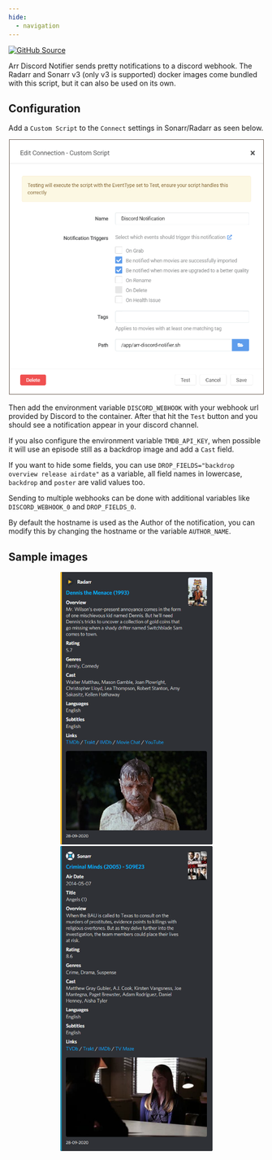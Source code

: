 ```yaml
---
hide:
  - navigation
---
```


[![GitHub Source](https://img.shields.io/badge/github-source-ffb64c?style=flat-square&logo=github&logoColor=white&labelColor=757575)](https://github.com/hotio/arr-discord-notifier)

Arr Discord Notifier sends pretty notifications to a discord webhook. The Radarr and Sonarr v3 (only v3 is supported) docker images come bundled with this script, but it can also be used on its own.

## Configuration

Add a `Custom Script` to the `Connect` settings in Sonarr/Radarr as seen below.  

<p align="center"><img src="/img/arr-discord-notifier-config.png" alt="config-screen" height="500" width="500" style="border: 1px solid #6c5d53;"></p>

Then add the environment variable `DISCORD_WEBHOOK` with your webhook url provided by Discord to the container. After that hit the `Test` button and you should see a notification appear in your discord channel.  

If you also configure the environment variable `TMDB_API_KEY`, when possible it will use an episode still as a backdrop image and add a `Cast` field.

If you want to hide some fields, you can use `DROP_FIELDS="backdrop overview release airdate"` as a variable, all field names in lowercase, `backdrop` and `poster` are valid values too.

Sending to multiple webhooks can be done with additional variables like `DISCORD_WEBHOOK_0` and `DROP_FIELDS_0`.

By default the hostname is used as the Author of the notification, you can modify this by changing the hostname or the variable `AUTHOR_NAME`.

## Sample images

<p align="center">
<img src="/img/arr-discord-notifier-sample1.png" alt="sample-screen" width="300">
<img src="/img/arr-discord-notifier-sample2.png" alt="sample-screen" width="300">
</p>
